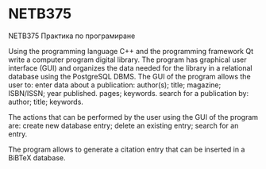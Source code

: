 NETB375
=======

NETB375 Практика по програмиране

Using the programming language C++ and the programming framework Qt write a computer program digital library. The program has graphical user interface (GUI) and organizes the data needed for the library in a relational database using the PostgreSQL DBMS. The GUI of the program allows the user to:
enter data about a publication:
    author(s);
    title;
    magazine;
    ISBN/ISSN;
    year published.
    pages;
    keywords.
    search for a publication by:
    author;
    title;
    keywords.

The actions that can be performed by the user using the GUI of the program are:
    create new database entry;
    delete an existing entry;
    search for an entry.

The program allows to generate a citation entry that can be inserted in a BiBTeX database.
